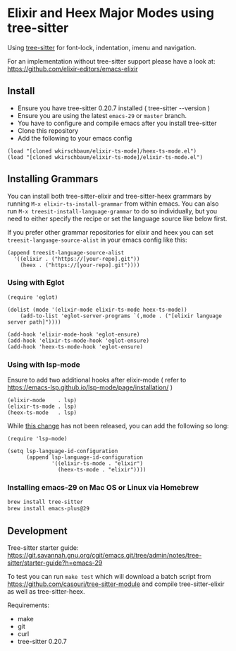# Elixir and Heex Major Modes using tree-sitter

Using [tree-sitter](https://tree-sitter.github.io/tree-sitter/) for font-lock, indentation, imenu and navigation.

For an implementation without tree-sitter support please have a
look at: https://github.com/elixir-editors/emacs-elixir

## Install

- Ensure you have tree-sitter 0.20.7 installed ( tree-sitter --version )
- Ensure you are using the latest `emacs-29` or `master` branch.
- You have to configure and compile emacs after you install tree-sitter
- Clone this repository
- Add the following to your emacs config

```elisp
(load "[cloned wkirschbaum/elixir-ts-mode]/heex-ts-mode.el")
(load "[cloned wkirschbaum/elixir-ts-mode]/elixir-ts-mode.el")
```

## Installing Grammars

You can install both tree-sitter-elixir and tree-sitter-heex grammars
by running `M-x elixir-ts-install-grammar` from within emacs. You can also
run `M-x treesit-install-language-grammar` to do so individually, but
you need to either specify the recipe or set the language source like
below first.

If you prefer other grammar repositories for elixir and heex you can
set `treesit-language-source-alist` in your emacs config like this:

```elisp
(append treesit-language-source-alist
  '((elixir . ("https://[your-repo].git"))
    (heex . ("https://[your-repo].git"))))
```

### Using with Eglot

```elisp
(require 'eglot)

(dolist (mode '(elixir-mode elixir-ts-mode heex-ts-mode))
    (add-to-list 'eglot-server-programs `(,mode . ("[elixir language server path]"))))

(add-hook 'elixir-mode-hook 'eglot-ensure)
(add-hook 'elixir-ts-mode-hook 'eglot-ensure)
(add-hook 'heex-ts-mode-hook 'eglot-ensure)
```

### Using with lsp-mode

Ensure to add two additional hooks after elixir-mode ( refer to
https://emacs-lsp.github.io/lsp-mode/page/installation/ )

```
(elixir-mode    . lsp)
(elixir-ts-mode . lsp)
(heex-ts-mode   . lsp)
```

While [this change](https://github.com/emacs-lsp/lsp-mode/pull/3883)
has not been released, you can add the following so long:

```elisp
(require 'lsp-mode)

(setq lsp-language-id-configuration
      (append lsp-language-id-configuration
              '((elixir-ts-mode . "elixir")
                (heex-ts-mode . "elixir"))))
```

### Installing emacs-29 on Mac OS or Linux via Homebrew

```bash
brew install tree-sitter
brew install emacs-plus@29
```

## Development

Tree-sitter starter guide: https://git.savannah.gnu.org/cgit/emacs.git/tree/admin/notes/tree-sitter/starter-guide?h=emacs-29

To test you can run `make test` which will download a batch script
from https://github.com/casouri/tree-sitter-module and compile
tree-sitter-elixir as well as tree-sitter-heex. 

Requirements:

- make
- git
- curl
- tree-sitter 0.20.7
